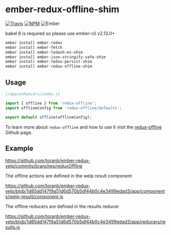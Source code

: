 # ember-redux-offline-shim

[![Travis][ci-img]][ci-url] [![NPM][npm-img]][npm-url] ![Ember][ember-img]

babel 6 is required so please use ember-cli v2.13.0+

```bash
ember install ember-redux
ember install ember-fetch
ember install ember-lodash-es-shim
ember install ember-json-stringify-safe-shim
ember install ember-redux-persist-shim
ember install ember-redux-offline-shim
```

## Usage

```js
//app/enhancers/index.js

import { offline } from 'redux-offline';
import offlineConfig from 'redux-offline/defaults';

export default offline(offlineConfig);
```

To learn more about `redux-offline` and how to use it visit the [redux-offline](https://github.com/jevakallio/redux-offline) Github page.

## Example

https://github.com/toranb/ember-redux-yelp/commits/branches/reduxOffline

The offline actions are defined in the welp result component

https://github.com/toranb/ember-redux-yelp/blob/1d85dd147f9a51d6d570b5df44b0c4e3499edad3/app/components/welp-result/component.js

The offline reducers are defined in the results reducer

https://github.com/toranb/ember-redux-yelp/blob/1d85dd147f9a51d6d570b5df44b0c4e3499edad3/app/reducers/results.js

[ci-img]: https://img.shields.io/travis/ember-redux/ember-redux-offline-shim.svg "Travis CI Build Status"
[ci-url]: https://travis-ci.org/ember-redux/ember-redux-offline-shim
[ember-img]: https://img.shields.io/badge/ember-1.13.13+-green.svg "Ember 1.13.13+"
[npm-img]: https://img.shields.io/npm/v/ember-redux-offline-shim.svg "NPM Version"
[npm-url]: https://www.npmjs.com/package/ember-redux-offline-shim

